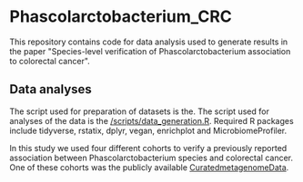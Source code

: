 # Phascolarctobacterium_CRC

This repository contains code for data analysis used to generate results in the paper "Species-level verification of Phascolarctobacterium association to colorectal cancer".

## Data analyses
The script used for preparation of datasets is the. The script used for analyses of the data is the [/scripts/data_generation.R](https://github.com/Rounge-lab/Phascolarctobacterium_CRC/blob/main/scripts/data_analyses.R). Required R packages include tidyverse, rstatix, dplyr, vegan, enrichplot and MicrobiomeProfiler.

In this study we used four different cohorts to verify a previously reported association between Phascolarctobacterium species and colorectal cancer. One of these cohorts was the publicly available [CuratedmetagenomeData](https://waldronlab.io/curatedMetagenomicData/articles/curatedMetagenomicData.html). 
